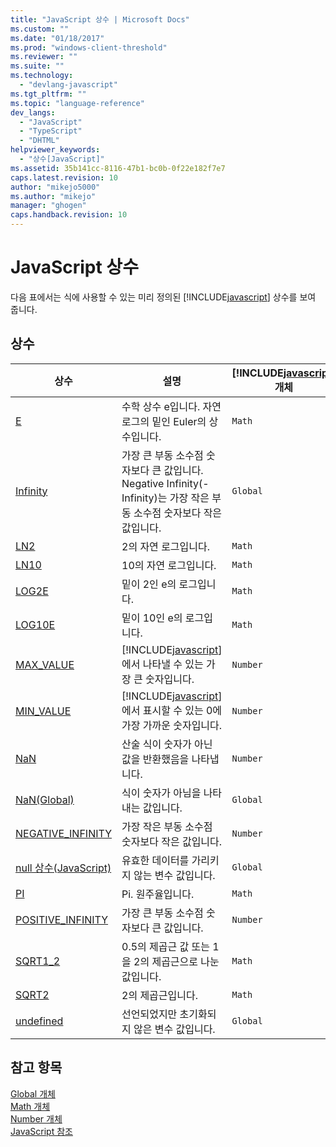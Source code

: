 ```yaml
---
title: "JavaScript 상수 | Microsoft Docs"
ms.custom: ""
ms.date: "01/18/2017"
ms.prod: "windows-client-threshold"
ms.reviewer: ""
ms.suite: ""
ms.technology: 
  - "devlang-javascript"
ms.tgt_pltfrm: ""
ms.topic: "language-reference"
dev_langs: 
  - "JavaScript"
  - "TypeScript"
  - "DHTML"
helpviewer_keywords: 
  - "상수[JavaScript]"
ms.assetid: 35b141cc-8116-47b1-bc0b-0f22e182f7e7
caps.latest.revision: 10
author: "mikejo5000"
ms.author: "mikejo"
manager: "ghogen"
caps.handback.revision: 10
---
```

# JavaScript 상수
다음 표에서는 식에 사용할 수 있는 미리 정의된 [!INCLUDE[javascript](../../javascript/includes/javascript-md.md)] 상수를 보여 줍니다.  
  
## 상수  
  
|상수|설명|[!INCLUDE[javascript](../../javascript/includes/javascript-md.md)] 개체|  
|--------|--------|-------------------------------------------------------------------|  
|[E](../../javascript/reference/math-constants-javascript.md)|수학 상수 e입니다.  자연 로그의 밑인 Euler의 상수입니다.|`Math`|  
|[Infinity](../../javascript/reference/infinity-constant-javascript.md)|가장 큰 부동 소수점 숫자보다 큰 값입니다.  Negative Infinity\(\-Infinity\)는 가장 작은 부동 소수점 숫자보다 작은 값입니다.|`Global`|  
|[LN2](../../javascript/reference/math-constants-javascript.md)|2의 자연 로그입니다.|`Math`|  
|[LN10](../../javascript/reference/math-constants-javascript.md)|10의 자연 로그입니다.|`Math`|  
|[LOG2E](../../javascript/reference/math-constants-javascript.md)|밑이 2인 e의 로그입니다.|`Math`|  
|[LOG10E](../../javascript/reference/math-constants-javascript.md)|밑이 10인 e의 로그입니다.|`Math`|  
|[MAX\_VALUE](../../javascript/reference/number-constants-javascript.md)|[!INCLUDE[javascript](../../javascript/includes/javascript-md.md)]에서 나타낼 수 있는 가장 큰 숫자입니다.|`Number`|  
|[MIN\_VALUE](../../javascript/reference/number-constants-javascript.md)|[!INCLUDE[javascript](../../javascript/includes/javascript-md.md)]에서 표시할 수 있는 0에 가장 가까운 숫자입니다.|`Number`|  
|[NaN](../../javascript/reference/number-constants-javascript.md)|산술 식이 숫자가 아닌 값을 반환했음을 나타냅니다.|`Number`|  
|[NaN\(Global\)](../../javascript/reference/nan-constant-javascript.md)|식이 숫자가 아님을 나타내는 값입니다.|`Global`|  
|[NEGATIVE\_INFINITY](../../javascript/reference/number-constants-javascript.md)|가장 작은 부동 소수점 숫자보다 작은 값입니다.|`Number`|  
|[null 상수\(JavaScript\)](../../javascript/reference/null-constant-javascript.md)|유효한 데이터를 가리키지 않는 변수 값입니다.|`Global`|  
|[PI](../../javascript/reference/math-constants-javascript.md)|Pi.  원주율입니다.|`Math`|  
|[POSITIVE\_INFINITY](../../javascript/reference/number-constants-javascript.md)|가장 큰 부동 소수점 숫자보다 큰 값입니다.|`Number`|  
|[SQRT1\_2](../../javascript/reference/math-constants-javascript.md)|0.5의 제곱근 값 또는 1을 2의 제곱근으로 나눈 값입니다.|`Math`|  
|[SQRT2](../../javascript/reference/math-constants-javascript.md)|2의 제곱근입니다.|`Math`|  
|[undefined](../../javascript/reference/undefined-constant-javascript.md)|선언되었지만 초기화되지 않은 변수 값입니다.|`Global`|  
  
## 참고 항목  
 [Global 개체](../../javascript/reference/global-object-javascript.md)   
 [Math 개체](../../javascript/reference/math-object-javascript.md)   
 [Number 개체](../../javascript/reference/number-object-javascript.md)   
 [JavaScript 참조](../../javascript/reference/javascript-reference.md)